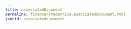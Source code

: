 ```yaml
---
title: associatedDocument
permalink: finance/TradePrice.associatedDocument.html
jsonid: associateddocument
---
```

